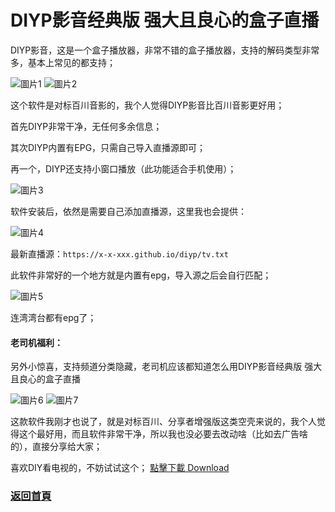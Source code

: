 # DIYP影音经典版 强大且良心的盒子直播

DIYP影音，这是一个盒子播放器，非常不错的盒子播放器，支持的解码类型非常多，基本上常见的都支持；

![圖片1](/pic/200509/1-200509101020-50.jpg)
![圖片2](/pic/200509/1-200509101020-51.jpg)

这个软件是对标百川音影的，我个人觉得DIYP影音比百川音影更好用；


首先DIYP非常干净，无任何多余信息；

其次DIYP内置有EPG，只需自己导入直播源即可；

再一个，DIYP还支持小窗口播放（此功能适合手机使用）；

![圖片3](/pic/200509/1-200509101020.jpg)


软件安装后，依然是需要自己添加直播源，这里我也会提供：



![圖片4](/pic/200509/1-200509101019-50.jpg)




最新直播源：``` https://x-x-xxx.github.io/diyp/tv.txt ```

此软件非常好的一个地方就是内置有epg，导入源之后会自行匹配；

![圖片5](/pic/200509/1-200509101019-51.jpg)


连湾湾台都有epg了；



#### 老司机福利：
另外小惊喜，支持频道分类隐藏，老司机应该都知道怎么用DIYP影音经典版 强大且良心的盒子直播 

![圖片6](/pic/200509/1-200509101019-52.jpg)
![圖片7](/pic/200509/1-200509101019-53.jpg)

这款软件我刚才也说了，就是对标百川、分享者增强版这类空壳来说的，我个人觉得这个最好用，而且软件非常干净，所以我也没必要去改动啥（比如去广告啥的），直接分享给大家；

                                        

喜欢DIY看电视的，不妨试试这个； [點擊下載 Download](http://x-x-xxx.github.io/diyp/DIYP%E5%BD%B1%E9%9F%B3%E7%BB%8F%E5%85%B8%E7%89%88.apk)



### [返回首頁](https://x-x-xxx.github.io/diyp/)
